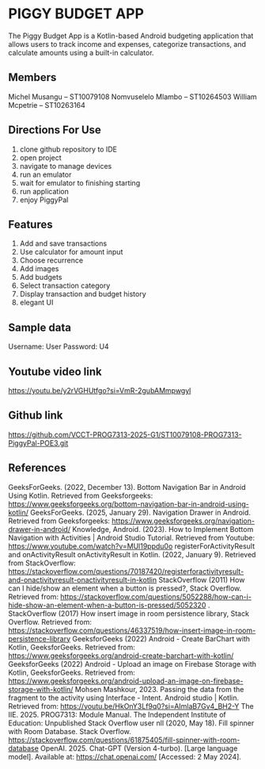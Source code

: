 # PIGGY BUDGET APP

The Piggy Budget App is a Kotlin-based Android budgeting application that allows users to track income and expenses, categorize transactions, and calculate amounts using a built-in calculator.

## Members
Michel Musangu – ST10079108 
Nomvuselelo Mlambo – ST10264503 
William Mcpetrie – ST10263164

## Directions For Use
1.	clone github repository to IDE
2.	open project
3.	navigate to manage devices
4.	run an emulator
5.	wait for emulator to finishing starting
6.	run application
7.	enjoy PiggyPal

## Features
1. Add and save transactions
2. Use calculator for amount input
3. Choose recurrence
4. Add images
5. Add budgets
6. Select transaction category
7. Display transaction and budget history
8. elegant UI

## Sample data
Username: User
Password: U4

## Youtube video link
https://youtu.be/y2rVGHUtfgo?si=VmR-2gubAMmpwgyl

## Github link
https://github.com/VCCT-PROG7313-2025-G1/ST10079108-PROG7313-PiggyPal-POE3.git 

## References
GeeksForGeeks. (2022, December 13). Bottom Navigation Bar in Android Using Kotlin. Retrieved from Geeksforgeeks: https://www.geeksforgeeks.org/bottom-navigation-bar-in-android-using-kotlin/
GeeksForGeeks. (2025, January 29). Navigation Drawer in Android. Retrieved from Geeksforgeeks: https://www.geeksforgeeks.org/navigation-drawer-in-android/
Knowledge, Android. (2023). How to Implement Bottom Navigation with Activities | Android Studio Tutorial. Retrieved from Youtube: https://www.youtube.com/watch?v=MUl19ppdu0o
registerForActivityResult and onActivityResult onActivityResult in Kotlin. (2022, January 9). Retrieved from StackOverflow: https://stackoverflow.com/questions/70187420/registerforactivityresult-and-onactivityresult-onactivityresult-in-kotlin
StackOverflow (2011) How can I hide/show an element when a button is pressed?, Stack Overflow. Retrieved from: https://stackoverflow.com/questions/5052288/how-can-i-hide-show-an-element-when-a-button-is-pressed/5052320 .
StackOverflow (2017) How insert image in room persistence library, Stack Overflow. Retrieved from: https://stackoverflow.com/questions/46337519/how-insert-image-in-room-persistence-library 
GeeksforGeeks (2022) Android - Create BarChart with Kotlin, GeeksforGeeks. Retrieved from: https://www.geeksforgeeks.org/android-create-barchart-with-kotlin/ 
GeeksforGeeks (2022) Android - Upload an image on Firebase Storage with Kotlin, GeeksforGeeks. Retrieved from: https://www.geeksforgeeks.org/android-upload-an-image-on-firebase-storage-with-kotlin/ 
Mohsen Mashkour, 2023. Passing the data from the fragment to the activity using Interface - Intent. Android studio | Kotlin. Retrieved from: https://youtu.be/HkOnY3Lf9q0?si=AImlaB7Gv4_BH2-Y
The IIE. 2025. PROG7313: Module Manual. The Independent Institute of Education: Unpublished
Stack Overflow user nll (2020, May 18). Fill spinner with Room Database. Stack Overflow. https://stackoverflow.com/questions/61875405/fill-spinner-with-room-database
OpenAI. 2025. Chat-GPT (Version 4-turbo). [Large language model]. Available at: https://chat.openai.com/ [Accessed: 2 May 2024].


